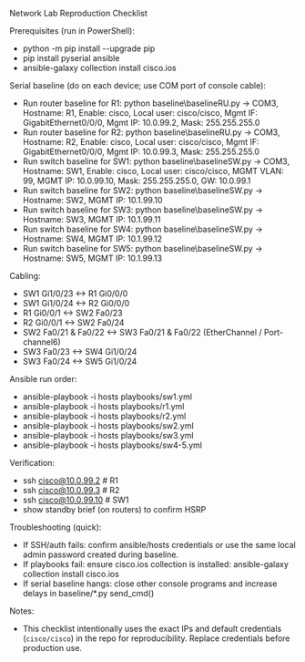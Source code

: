 Network Lab Reproduction Checklist

Prerequisites (run in PowerShell):
- python -m pip install --upgrade pip
- pip install pyserial ansible
- ansible-galaxy collection install cisco.ios

Serial baseline (do on each device; use COM port of console cable):
- Run router baseline for R1: python baseline\baselineRU.py -> COM3, Hostname: R1, Enable: cisco, Local user: cisco/cisco, Mgmt IF: GigabitEthernet0/0/0, Mgmt IP: 10.0.99.2, Mask: 255.255.255.0
- Run router baseline for R2: python baseline\baselineRU.py -> COM3, Hostname: R2, Enable: cisco, Local user: cisco/cisco, Mgmt IF: GigabitEthernet0/0/0, Mgmt IP: 10.0.99.3, Mask: 255.255.255.0
- Run switch baseline for SW1: python baseline\baselineSW.py -> COM3, Hostname: SW1, Enable: cisco, Local user: cisco/cisco, MGMT VLAN: 99, MGMT IP: 10.0.99.10, Mask: 255.255.255.0, GW: 10.0.99.1
- Run switch baseline for SW2: python baseline\baselineSW.py -> Hostname: SW2, MGMT IP: 10.1.99.10
- Run switch baseline for SW3: python baseline\baselineSW.py -> Hostname: SW3, MGMT IP: 10.1.99.11
- Run switch baseline for SW4: python baseline\baselineSW.py -> Hostname: SW4, MGMT IP: 10.1.99.12
- Run switch baseline for SW5: python baseline\baselineSW.py -> Hostname: SW5, MGMT IP: 10.1.99.13

Cabling:
- SW1 Gi1/0/23 <-> R1 Gi0/0/0
- SW1 Gi1/0/24 <-> R2 Gi0/0/0
- R1 Gi0/0/1 <-> SW2 Fa0/23
- R2 Gi0/0/1 <-> SW2 Fa0/24
- SW2 Fa0/21 & Fa0/22 <-> SW3 Fa0/21 & Fa0/22 (EtherChannel / Port-channel6)
- SW3 Fa0/23 <-> SW4 Gi1/0/24
- SW3 Fa0/24 <-> SW5 Gi1/0/24

Ansible run order:
- ansible-playbook -i hosts playbooks/sw1.yml
- ansible-playbook -i hosts playbooks/r1.yml
- ansible-playbook -i hosts playbooks/r2.yml
- ansible-playbook -i hosts playbooks/sw2.yml
- ansible-playbook -i hosts playbooks/sw3.yml
- ansible-playbook -i hosts playbooks/sw4-5.yml


Verification:
- ssh cisco@10.0.99.2   # R1
- ssh cisco@10.0.99.3   # R2
- ssh cisco@10.0.99.10  # SW1
- show standby brief (on routers) to confirm HSRP

Troubleshooting (quick):
- If SSH/auth fails: confirm ansible/hosts credentials or use the same local admin password created during baseline.
- If playbooks fail: ensure cisco.ios collection is installed: ansible-galaxy collection install cisco.ios
- If serial baseline hangs: close other console programs and increase delays in baseline/*.py send_cmd()

Notes:
- This checklist intentionally uses the exact IPs and default credentials (`cisco/cisco`) in the repo for reproducibility. Replace credentials before production use.